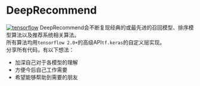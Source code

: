 # DeepRecommend
[![tensorflow](https://img.shields.io/badge/tensorflow-2.0%2B-brightgreen)]()
DeepRecommend会不断复现经典的或最先进的召回模型、排序模型算法以及推荐系统相关算法。  
所有算法均用`tensorflow 2.0+`的高级API`tf.keras`的自定义层实现。  
分享所有代码，有以下想法：
- 加深自己对于各模型的理解
- 方便今后自己工作需要
- 希望能够帮助到需要的朋友





